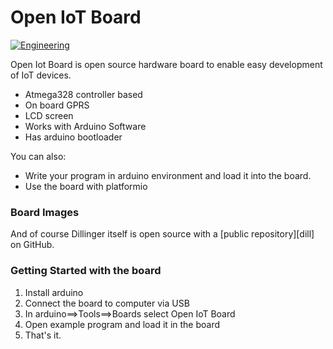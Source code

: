 # Open IoT Board

[![Engineering](https://okosengineering.com/static/logo.png)](https://okosengineering.com/products/openiotboard)

Open Iot Board is open source hardware board to enable easy development of IoT devices.

  - Atmega328 controller based
  - On board GPRS
  - LCD screen
  - Works with Arduino Software
  - Has arduino bootloader

You can also:
  - Write your program in arduino environment and load it into the board.
  - Use the board with platformio

### Board Images

And of course Dillinger itself is open source with a [public repository][dill]
 on GitHub.

### Getting Started with the board

1. Install arduino
2. Connect the board to computer via USB
3. In arduino==>Tools==>Boards select Open IoT Board
4. Open example program and load it in the board
5. That's it. 
